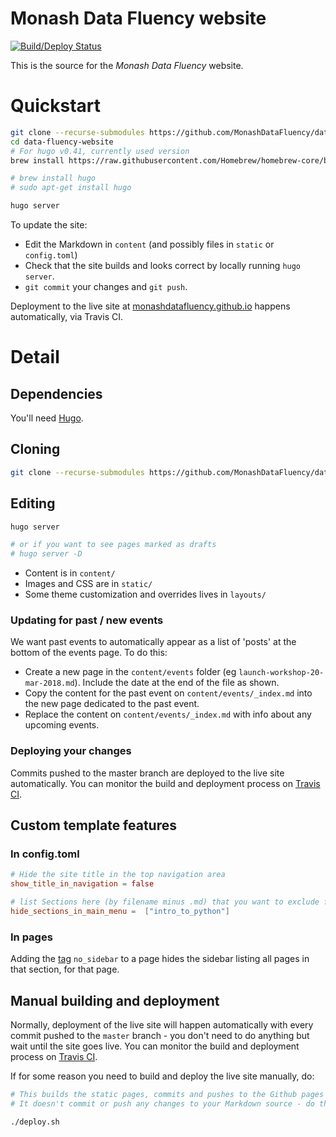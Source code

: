 # Monash Data Fluency website

[![Build/Deploy Status](https://travis-ci.org/MonashDataFluency/data-fluency-website.svg?branch=master)](https://travis-ci.org/MonashDataFluency/data-fluency-website)

This is the source for the _Monash Data Fluency_ website.
 
# Quickstart

```bash
git clone --recurse-submodules https://github.com/MonashDataFluency/data-fluency-website
cd data-fluency-website
# For hugo v0.41, currently used version
brew install https://raw.githubusercontent.com/Homebrew/homebrew-core/b1e187384baf6b50960ceed7d0964c151d14eada/Formula/hugo.rb

# brew install hugo
# sudo apt-get install hugo

hugo server
```

To update the site:

* Edit the Markdown in `content` (and possibly files in `static` or `config.toml`)
* Check that the site builds and looks correct by locally running `hugo server`.
* `git commit` your changes and `git push`.

Deployment to the live site at [monashdatafluency.github.io](https://monashdatafluency.github.io/) happens automatically, via Travis CI.

# Detail

## Dependencies

You'll need [Hugo](https://gohugo.io/getting-started/installing/).

## Cloning
```bash
git clone --recurse-submodules https://github.com/MonashDataFluency/data-fluency-website.git
```

## Editing

```bash
hugo server

# or if you want to see pages marked as drafts
# hugo server -D
```

* Content is in `content/`
* Images and CSS are in `static/`
* Some theme customization and overrides lives in `layouts/`

### Updating for past / new events

We want past events to automatically appear as a list of 'posts' at the bottom of the events page. To do this:

* Create a new page in the `content/events` folder (eg `launch-workshop-20-mar-2018.md`). Include the date at the end of the file as shown.
* Copy the content for the past event on `content/events/_index.md` into the new page dedicated to the past event.
* Replace the content on `content/events/_index.md` with info about any upcoming events.

### Deploying your changes
Commits pushed to the master branch are deployed to the live site automatically. You can monitor the build and 
deployment process on [Travis CI](https://travis-ci.org/MonashDataFluency/data-fluency-website.svg?branch=master).


## Custom template features

### In config.toml

```toml
# Hide the site title in the top navigation area
show_title_in_navigation = false

# list Sections here (by filename minus .md) that you want to exclude from the front page navigation
hide_sections_in_main_menu =  ["intro_to_python"]
```

### In pages

Adding the [tag](https://gohugo.io/variables/page/#page-level-params) `no_sidebar` to a page hides the sidebar 
listing all pages in that section, for that page.

## Manual building and deployment
Normally, deployment of the live site will happen automatically with every commit pushed to the `master` branch - 
you don't need to do anything but wait until the site goes live. You can monitor the build and deployment process on 
[Travis CI](https://travis-ci.org/MonashDataFluency/data-fluency-website.svg?branch=master).

If for some reason you need to build and deploy the live site manually, do:
```bash
# This builds the static pages, commits and pushes to the Github pages site (using the 'public' git submodule).
# It doesn't commit or push any changes to your Markdown source - do that yourself.

./deploy.sh
```

